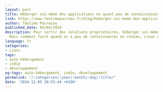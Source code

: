 ```yaml
---
layout: post
title: Héberger soi-même des applications en ayant peu de connaissances devops
link: https://www.teotimepacreau.fr/blog/heberger-soi-meme-des-applications
author: Téotime Pacrezau
published_date: 04/04/2024
description: Pour sortir des solutions propriétaires, héberger soi-même est la clé.
  Mais comment faire quand on a peu de connaissances en réseau, Linux et Docker ?
language: fr
categories:
- Liens
tags:
- auto-hébergement
- indie
- développement
og-tags: auto-hébergement, indie, développement
permalink: "/:categories/:year/:month/:day/:title/"
date: '2024-11-05 20:55:44 +0100'
---
```

